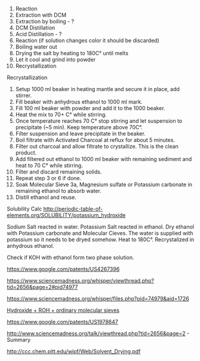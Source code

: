 1.	Reaction
2.	Extraction with DCM
3.	Extraction by boiling - ?
4.	DCM Distillation
5.	Acid Distillation - ?
6.	Reaction (if solution changes color it should be discarded)
7.	Boiling water out
8.	Drying the salt by heating to 180C° until melts
9.	Let it cool and grind into powder
10.	Recrystallization


Recrystallization
1.	Setup 1000 ml beaker in heating mantle and secure it in place, add stirrer.
2.	Fill beaker with anhydrous ethanol to 1000 ml mark.
3.	Fill 100 ml beaker with powder and add it to the 1000 beaker.
4.	Heat the mix to 70+ C° while stirring.
5.	Once temperature reaches 70 C° stop stirring and let suspension to precipitate (~5 min). Keep temperature above 70C°.
6.	Filter suspension and leave precipitate in the beaker.
7.	Boil filtrate with Activated Charcoal at reflux for about 5 minutes.
8.	Filter out charcoal and allow filtrate to crystallize. This is the clean product.
9.	Add filtered out ethanol to 1000 ml beaker with remaining sediment and heat to 70 C° while stirring.
10.	Filter and discard remaining solids.
11.	Repeat step 3 or 6 if done.
12.	Soak Molecular Sieve 3a, Magnesium sulfate or Potassium carbonate in remaining ethanol to absorb water.
13.	Distill ethanol and reuse.


Solubility Calc
http://periodic-table-of-elements.org/SOLUBILITY/potassium_hydroxide

Sodium Salt reacted in water.
Potassium Salt reacted in ethanol. Dry ethanol with Potassium carbonate and Molecular Cieves. The water is supplied with potassium so it needs to be dryed somehow.
Heat to 180C°.
Recrystalized in anhydrous ethanol.

Check if KOH with ethanol form two phase solution.

https://www.google.com/patents/US4267396

https://www.sciencemadness.org/whisper/viewthread.php?tid=2656&page=2#pid74977

https://www.sciencemadness.org/whisper/files.php?pid=74979&aid=1726

[Hydroxide + ROH + ordinary molecular sieves](http://v3.espacenet.com/origdoc?DB=EPODOC&IDX=US3479381&F=0&QPN=US3479381)

https://www.google.com/patents/US1978647

http://www.sciencemadness.org/talk/viewthread.php?tid=2656&page=2 - Summary

http://ccc.chem.pitt.edu/wipf/Web/Solvent_Drying.pdf



